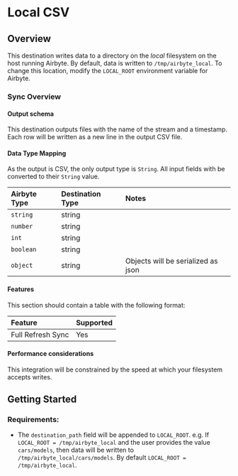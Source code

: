 # Local CSV

## Overview

This destination writes data to a directory on the _local_ filesystem on the host running Airbyte. By default, data is written to `/tmp/airbyte_local`. To change this location, modify the `LOCAL_ROOT` environment variable for Airbyte.

### Sync Overview
#### Output schema
This destination outputs files with the name of the stream and a timestamp. Each row will be written as a new line in the output CSV file.

#### Data Type Mapping
As the output is CSV, the only output type is `String`. All input fields with be converted to their `String` value.

| Airbyte Type | Destination Type | Notes
| :--- | :--- | :--- |
| `string` | string |  |
| `number` | string |  |
| `int` | string |  |
| `boolean` | string |  |
| `object` | string | Objects will be serialized as json |

#### Features
This section should contain a table with the following format:

| Feature | Supported |
| :--- | :--- |
| Full Refresh Sync | Yes |

#### Performance considerations
This integration will be constrained by the speed at which your filesystem accepts writes.

## Getting Started

### Requirements:
* The `destination_path` field will be appended to `LOCAL_ROOT`. e.g. If `LOCAL_ROOT = /tmp/airbyte_local` and the user provides the value `cars/models`, then data will be written to `/tmp/airbyte_local/cars/models`. By default `LOCAL_ROOT = /tmp/airbyte_local`.
